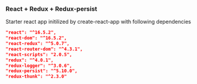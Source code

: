 ### React + Redux + Redux-persist
Starter react app initilized by create-react-app with following dependencies

```json
"react": "^16.5.2",
"react-dom": "^16.5.2",
"react-redux": "^5.0.7",
"react-router-dom": "^4.3.1",
"react-scripts": "2.0.5",
"redux": "^4.0.1",
"redux-logger": "^3.0.6",
"redux-persist": "^5.10.0",
"redux-thunk": "^2.3.0"
```
